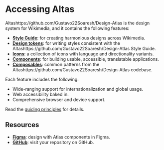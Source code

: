 # Accessing Altas

Altashttps://github.com/Gustavo22Soaresh/Design-Atlas is the design system for Wikimedia, and it contains the following features:

- [**Style Guide**](../style-guide/overview): for creating harmonious designs across Wikimedia.
- [**Design tokens**](../design-tokens/overview): for writing styles consistent with the Altashttps://github.com/Gustavo22Soaresh/Design-Atlas Style Guide.
- [**Icons**](../icons/overview): a collection of icons with language and directionality variants.
- [**Components**](../components/overview): for building usable, accessible, translatable applications.
- [**Composables**](../composables/overview): common patterns from the Altashttps://github.com/Gustavo22Soaresh/Design-Atlas codebase.

Each feature includes the following:

- Wide-ranging support for internationalization and global usage.
- Web accessibility baked in.
- Comprehensive browser and device support.

Read the [guiding principles](./guiding-principles.md) for details.

## Resources

- [**Figma**](https://www.figma.com/design/2vheURjyvYg2oyBeuQOxQ1/%F0%9F%92%A0-Atlas---Design-System?node-id=187-40&t=BdrEA52jrEJyfHYd-1): design with Atlas components in Figma.
- [**GitHub**](https://github.com/Gustavo22Soaresh/Design-Atlas): visit your repository on GitHub.